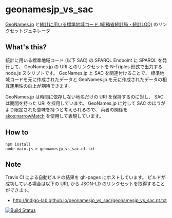 # geonamesjp_vs_sac

[GeoNames.jp](http://geonames.jp/) と[統計に用いる標準地域コード (総務省統計局・統計LOD)](http://data.e-stat.go.jp/lodw/provdata/sac/) のリンクセットジェネレータ

## What's this?

統計に用いる標準地域コード (以下 SAC) の SPARQL Endpoint に SPARQL を発行して、
GeoNames.jp の URI とのリンクセットを N-Triples 形式で出力する node.js スクリプトです。
GeoNames.jp と SAC を関連付けることで、
標準地域コードを元に作成されたデータと GeoNames.jp を元に作成されたデータの相互運用性の向上が期待できます。

GeoNames.jp は時間に依存しない地名だけの URI を保持するのに対し、
SAC は期間を持った URI を採用しています。
GeoNames.jp に対して SAC のほうがより限定された意味を持つと考えられるので、
両者の関係を [skos:narrowMatch](http://www.w3.org/2004/02/skos/core#narrowMatch) を使用して表現しています。

## How to

	npm install
	node main.js > geonamesjp_vs_sac.nt.txt

## Note

Travis CI による自動ビルドの結果を gh-pages にホストしています。 ビルドが成功している場合は以下の URL から JSON-LD のリンクセットを取得することができます。

* http://indigo-lab.github.io/geonamesjp_vs_sac/geonamesjp_vs_sac.nt.txt


[![Build Status](https://travis-ci.org/indigo-lab/geonamesjp_vs_sac.svg?branch=master)](https://travis-ci.org/indigo-lab/geonamesjp_vs_sac)
